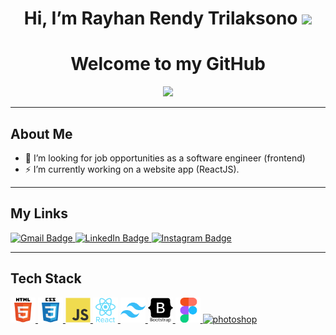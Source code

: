 <h1 align="center">
  Hi, I’m Rayhan Rendy Trilaksono
  <img src="https://media.giphy.com/media/hvRJCLFzcasrR4ia7z/giphy.gif" width="40px"/>
  <h1 align="center">Welcome to my GitHub</h1>
</h1>
<div align="center">
  <img src="https://media0.giphy.com/media/dBlZwFc1QjzXseX7aT/giphy.gif?cid=ecf05e470z3nhe2unc89mg3kc5l6k2delr7y4e5ixejceqk8&rid=giphy.gif&ct=g" width="50%" />
</div>

---
## About Me
- 🔭 I’m looking for job opportunities as a software engineer (frontend)
- :zap: I’m currently working on a website app (ReactJS).
---

## My Links
  <a href="mailto:rayhanrendy17@gmail.com">
    <img src="https://img.shields.io/badge/Gmail-D14836?style=for-the-badge&logo=gmail&logoColor=white" alt="Gmail Badge"/>
  </a>
 <a href="https://www.linkedin.com/in/rayhanrndy/">
    <img src="https://img.shields.io/badge/LinkedIn-blue?style=for-the-badge&logo=linkedin&logoColor=white" alt="LinkedIn Badge"/>
  </a>
  <a href="https://www.instagram.com/rayhanrndy/">
    <img src="https://img.shields.io/badge/Instagram-purple?style=for-the-badge&logo=instagram&logoColor=white" alt="Instagram Badge"/>
  </a>

---
## Tech Stack
<p> 
  
   <a href="https://www.w3.org/html/" target="_blank" rel="noreferrer"> <img
      src="https://raw.githubusercontent.com/devicons/devicon/master/icons/html5/html5-original-wordmark.svg"
      alt="html5" width="40" height="40" /> </a> 
      <a href="https://www.w3schools.com/css/" target="_blank"
      rel="noreferrer"> <img
      src="https://raw.githubusercontent.com/devicons/devicon/master/icons/css3/css3-original-wordmark.svg" alt="css3"
      width="40" height="40" /> </a> 
      <a href="https://developer.mozilla.org/en-US/docs/Web/JavaScript" target="_blank"
    rel="noreferrer"> <img
      src="https://raw.githubusercontent.com/devicons/devicon/master/icons/javascript/javascript-original.svg"
      alt="javascript" width="40" height="40" /> </a> 
      <a href="https://reactjs.org/" target="_blank" rel="noreferrer"> <img
      src="https://raw.githubusercontent.com/devicons/devicon/master/icons/react/react-original-wordmark.svg"
      alt="react" width="40" height="40" /> </a>
  <a href="https://tailwindcss.com/" target="_blank" rel="noreferrer"> <img
      src="https://raw.githubusercontent.com/devicons/devicon/master/icons/tailwindcss/tailwindcss-plain.svg"
      alt="tailwind" width="40" height="40" /> </a>
      <a href="https://getbootstrap.com" target="_blank" rel="noreferrer">
    <img src="https://raw.githubusercontent.com/devicons/devicon/master/icons/bootstrap/bootstrap-plain-wordmark.svg"
      alt="bootstrap" width="40" height="40" /> </a>
       <a href="https://www.figma.com/" target="_blank" rel="noreferrer"> <img
      src="https://raw.githubusercontent.com/devicons/devicon/master/icons/figma/figma-original.svg"
      alt="figma" width="40" height="40" /> </a>
      <a href="https://www.adobe.com/id_en/products/photoshop/landpa.html?gclid=CjwKCAiAnZCdBhBmEiwA8nDQxd1hc-V9AgLSDj5RH_q33JY0QTK-nQuVYDE94L4CuOp0g0dhpuw8MBoCZIkQAvD_BwE&sdid=85665QDS&mv=search&ef_id=CjwKCAiAnZCdBhBmEiwA8nDQxd1hc-V9AgLSDj5RH_q33JY0QTK-nQuVYDE94L4CuOp0g0dhpuw8MBoCZIkQAvD_BwE:G:s&s_kwcid=AL!3085!3!444512448900!e!!g!!photoshop!703952628!38400836578" target="_blank" rel="noreferrer"> <img
      src="https://www.adobe.com/content/dam/shared/images/product-icons/svg/photoshop.svg"
      alt="photoshop" width="40" height="40" /> </a>
      
</p>
<!---
rayhanrndy/rayhanrndy is a ✨ special ✨ repository because its `README.md` (this file) appears on your GitHub profile.
You can click the Preview link to take a look at your changes.
--->
